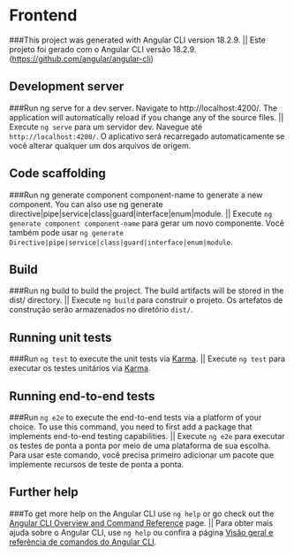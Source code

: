 # Frontend
###This project was generated with Angular CLI version 18.2.9.
|| Este projeto foi gerado com o Angular CLI versão 18.2.9. (https://github.com/angular/angular-cli)


## Development server
###Run ng serve for a dev server. Navigate to http://localhost:4200/. The application will automatically reload if you change any of the source files.
|| Execute `ng serve` para um servidor dev. Navegue até `http://localhost:4200/`. O aplicativo será recarregado automaticamente se você alterar qualquer um dos arquivos de origem.


## Code scaffolding
###Run ng generate component component-name to generate a new component. You can also use ng generate directive|pipe|service|class|guard|interface|enum|module.
|| Execute `ng generate component component-name` para gerar um novo componente. Você também pode usar `ng generate Directive|pipe|service|class|guard|interface|enum|module`.


## Build
###Run ng build to build the project. The build artifacts will be stored in the dist/ directory.
|| Execute `ng build` para construir o projeto. Os artefatos de construção serão armazenados no diretório `dist/`.


## Running unit tests

###Run `ng test` to execute the unit tests via [Karma](https://karma-runner.github.io).
|| Execute `ng test` para executar os testes unitários via [Karma](https://karma-runner.github.io).


## Running end-to-end tests
###Run `ng e2e` to execute the end-to-end tests via a platform of your choice. To use this command, you need to first add a package that implements end-to-end testing capabilities.
|| Execute `ng e2e` para executar os testes de ponta a ponta por meio de uma plataforma de sua escolha. Para usar este comando, você precisa primeiro adicionar um pacote que implemente recursos de teste de ponta a ponta.


## Further help
###To get more help on the Angular CLI use `ng help` or go check out the [Angular CLI Overview and Command Reference](https://angular.dev/tools/cli) page.
|| Para obter mais ajuda sobre o Angular CLI, use `ng help` ou confira a página [Visão geral e referência de comandos do Angular CLI](https://angular.dev/tools/cli).